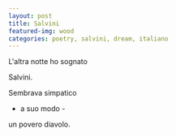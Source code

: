 ```yaml
---
layout: post
title: Salvini
featured-img: wood
categories: poetry, salvini, dream, italiano
---
```

L'altra notte ho sognato

Salvini.

Sembrava simpatico

- a suo modo -

un povero diavolo.
